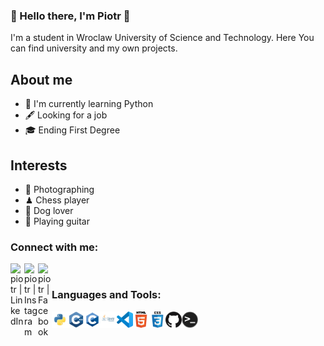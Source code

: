 ### 👋 Hello there, I'm Piotr 👋

I'm a student in Wroclaw University of Science and Technology. Here You can find university and my own projects.

## About me
- 🐍 I'm currently learning Python
- 🖋 Looking for a job
- 🎓 Ending First Degree

## Interests
- 📸 Photographing
- ♟ Chess player
- 🐶 Dog lover
- 🎸 Playing guitar

### Connect with me:

[<img align="left" alt="piotr  | LinkedIn" width="22px" src="https://cdn.jsdelivr.net/npm/simple-icons@v3/icons/linkedin.svg" />][linkedin]
[<img align="left" alt="piotr  | Instagram" width="22px" src="https://cdn.jsdelivr.net/npm/simple-icons@v3/icons/instagram.svg" />][instagram]
[<img align="left" alt="piotr  | Facebook" width="22px" src="https://cdn.jsdelivr.net/npm/simple-icons@v3/icons/facebook.svg" />][facebook]

<br />

### Languages and Tools:

<img align="left" alt="Python" width="26px" src="https://raw.githubusercontent.com/github/explore/80688e429a7d4ef2fca1e82350fe8e3517d3494d/topics/python/python.png" />
<img align="left" alt="C++" width="26px" src="https://raw.githubusercontent.com/github/explore/80688e429a7d4ef2fca1e82350fe8e3517d3494d/topics/cpp/cpp.png" />
<img align="left" alt="C" width="26px" src="https://raw.githubusercontent.com/github/explore/80688e429a7d4ef2fca1e82350fe8e3517d3494d/topics/c/c.png" />
<img align="left" alt="java" width="26px" src="https://raw.githubusercontent.com/github/explore/80688e429a7d4ef2fca1e82350fe8e3517d3494d/topics/java/java.png" /> 

<img align="left" alt="Visual Studio Code" width="26px" src="https://raw.githubusercontent.com/github/explore/80688e429a7d4ef2fca1e82350fe8e3517d3494d/topics/visual-studio-code/visual-studio-code.png" />
<img align="left" alt="HTML5" width="26px" src="https://raw.githubusercontent.com/github/explore/80688e429a7d4ef2fca1e82350fe8e3517d3494d/topics/html/html.png" />
<img align="left" alt="CSS3" width="26px" src="https://raw.githubusercontent.com/github/explore/80688e429a7d4ef2fca1e82350fe8e3517d3494d/topics/css/css.png" />

<img align="left" alt="GitHub" width="26px" src="https://raw.githubusercontent.com/github/explore/78df643247d429f6cc873026c0622819ad797942/topics/github/github.png" />
<img align="left" alt="Terminal" width="26px" src="https://raw.githubusercontent.com/github/explore/80688e429a7d4ef2fca1e82350fe8e3517d3494d/topics/terminal/terminal.png" />

<br />
<br />


[instagram]: https://instagram.com/piterpparke/
[linkedin]: https://linkedin.com/in/pniedz
[facebook]: https://www.facebook.com/piotr.niedziolka1/
